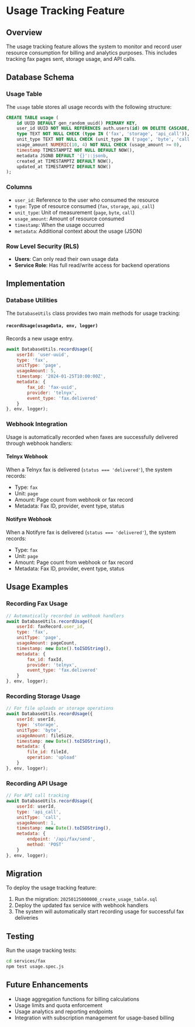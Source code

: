 # Usage Tracking Feature

## Overview

The usage tracking feature allows the system to monitor and record user resource consumption for billing and analytics purposes. This includes tracking fax pages sent, storage usage, and API calls.

## Database Schema

### Usage Table

The `usage` table stores all usage records with the following structure:

```sql
CREATE TABLE usage (
    id UUID DEFAULT gen_random_uuid() PRIMARY KEY,
    user_id UUID NOT NULL REFERENCES auth.users(id) ON DELETE CASCADE,
    type TEXT NOT NULL CHECK (type IN ('fax', 'storage', 'api_call')),
    unit_type TEXT NOT NULL CHECK (unit_type IN ('page', 'byte', 'call')),
    usage_amount NUMERIC(10, 4) NOT NULL CHECK (usage_amount >= 0),
    timestamp TIMESTAMPTZ NOT NULL DEFAULT NOW(),
    metadata JSONB DEFAULT '{}'::jsonb,
    created_at TIMESTAMPTZ DEFAULT NOW(),
    updated_at TIMESTAMPTZ DEFAULT NOW()
);
```

### Columns

- `user_id`: Reference to the user who consumed the resource
- `type`: Type of resource consumed (`fax`, `storage`, `api_call`)
- `unit_type`: Unit of measurement (`page`, `byte`, `call`)
- `usage_amount`: Amount of resource consumed
- `timestamp`: When the usage occurred
- `metadata`: Additional context about the usage (JSON)

### Row Level Security (RLS)

- **Users**: Can only read their own usage data
- **Service Role**: Has full read/write access for backend operations

## Implementation

### Database Utilities

The `DatabaseUtils` class provides two main methods for usage tracking:

#### `recordUsage(usageData, env, logger)`

Records a new usage entry.

```javascript
await DatabaseUtils.recordUsage({
    userId: 'user-uuid',
    type: 'fax',
    unitType: 'page',
    usageAmount: 5,
    timestamp: '2024-01-25T10:00:00Z',
    metadata: {
        fax_id: 'fax-uuid',
        provider: 'telnyx',
        event_type: 'fax.delivered'
    }
}, env, logger);
```



### Webhook Integration

Usage is automatically recorded when faxes are successfully delivered through webhook handlers:

#### Telnyx Webhook

When a Telnyx fax is delivered (`status === 'delivered'`), the system records:
- Type: `fax`
- Unit: `page`
- Amount: Page count from webhook or fax record
- Metadata: Fax ID, provider, event type, status

#### Notifyre Webhook

When a Notifyre fax is delivered (`status === 'delivered'`), the system records:
- Type: `fax`
- Unit: `page`
- Amount: Page count from webhook or fax record
- Metadata: Fax ID, provider, event type, status

## Usage Examples

### Recording Fax Usage

```javascript
// Automatically recorded in webhook handlers
await DatabaseUtils.recordUsage({
    userId: faxRecord.user_id,
    type: 'fax',
    unitType: 'page',
    usageAmount: pageCount,
    timestamp: new Date().toISOString(),
    metadata: {
        fax_id: faxId,
        provider: 'telnyx',
        event_type: 'fax.delivered'
    }
}, env, logger);
```

### Recording Storage Usage

```javascript
// For file uploads or storage operations
await DatabaseUtils.recordUsage({
    userId: userId,
    type: 'storage',
    unitType: 'byte',
    usageAmount: fileSize,
    timestamp: new Date().toISOString(),
    metadata: {
        file_id: fileId,
        operation: 'upload'
    }
}, env, logger);
```

### Recording API Usage

```javascript
// For API call tracking
await DatabaseUtils.recordUsage({
    userId: userId,
    type: 'api_call',
    unitType: 'call',
    usageAmount: 1,
    timestamp: new Date().toISOString(),
    metadata: {
        endpoint: '/api/fax/send',
        method: 'POST'
    }
}, env, logger);
```



## Migration

To deploy the usage tracking feature:

1. Run the migration: `20250125000000_create_usage_table.sql`
2. Deploy the updated fax service with webhook handlers
3. The system will automatically start recording usage for successful fax deliveries

## Testing

Run the usage tracking tests:

```bash
cd services/fax
npm test usage.spec.js
```

## Future Enhancements

- Usage aggregation functions for billing calculations
- Usage limits and quota enforcement
- Usage analytics and reporting endpoints
- Integration with subscription management for usage-based billing 
